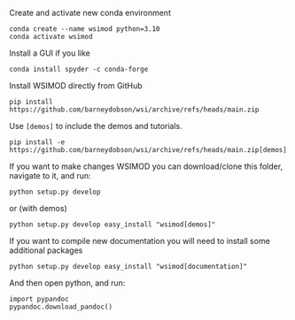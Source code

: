 Create and activate new conda environment
```
conda create --name wsimod python=3.10
conda activate wsimod
```

Install a GUI if you like
```
conda install spyder -c conda-forge
```

Install WSIMOD directly from GitHub
```
pip install https://github.com/barneydobson/wsi/archive/refs/heads/main.zip
```

Use `[demos]` to include the demos and tutorials.
```
pip install -e https://github.com/barneydobson/wsi/archive/refs/heads/main.zip[demos]
```

If you want to make changes WSIMOD you can download/clone this folder, navigate to it, and run:
```
python setup.py develop
```

or (with demos)

```
python setup.py develop easy_install "wsimod[demos]"
```

If you want to compile new documentation you will need to install some additional packages

```
python setup.py develop easy_install "wsimod[documentation]"
```

And then open python, and run:
```
import pypandoc
pypandoc.download_pandoc()
```